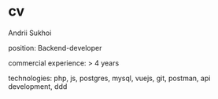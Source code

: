 # cv


Andrii Sukhoi

position: Backend-developer

commercial experience: > 4 years

technologies: php, js, postgres, mysql, vuejs, git, postman, api development, ddd


